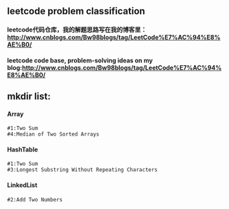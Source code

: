 ## leetcode problem classification 
#### leetcode代码仓库，我的解题思路写在我的博客里：http://www.cnblogs.com/Bw98blogs/tag/LeetCode%E7%AC%94%E8%AE%B0/
#### leetcode code base, problem-solving ideas on my blog:http://www.cnblogs.com/Bw98blogs/tag/LeetCode%E7%AC%94%E8%AE%B0/

## mkdir list:
#### Array
    #1:Two Sum
    #4:Median of Two Sorted Arrays

#### HashTable
    #1:Two Sum
    #3:Longest Substring Without Repeating Characters

#### LinkedList
    #2:Add Two Numbers
